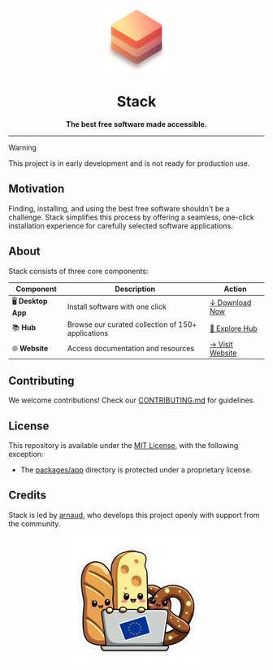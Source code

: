 <div align="center">

![App icon](./packages/website/public/128x128.png)

# Stack

**The best free software made accessible.**

</div>

---

> [!WARNING]
> This project is in early development and is not ready for production use.

## Motivation

Finding, installing, and using the best free software shouldn't be a challenge. Stack simplifies this process by offering a seamless, one-click installation experience for carefully selected software applications.

## About

Stack consists of three core components:

| Component          | Description                                        | Action                                        |
| ------------------ | -------------------------------------------------- | --------------------------------------------- |
| 🖥️ **Desktop App** | Install software with one click                    | [↓ Download Now](https://stack.lol/download/) |
| 📚 **Hub**         | Browse our curated collection of 150+ applications | [👀 Explore Hub](/hub/)                       |
| 🌐 **Website**     | Access documentation and resources                 | [→ Visit Website](https://stack.lol)          |

## Contributing

We welcome contributions! Check our [CONTRIBUTING.md](./CONTRIBUTING.md) for guidelines.

## License

This repository is available under the [MIT License](./LICENSE_MIT), with the following exception:

- The [packages/app](packages/app) directory is protected under a proprietary license.

## Credits

Stack is led by [arnaud](https://github.com/arnaud), who develops this project openly with support from the community.

<p align="center">
  <img alt="Europe loves Open source" src="./docs/assets/europe_opensource.png" width="50%"/>
</p>
